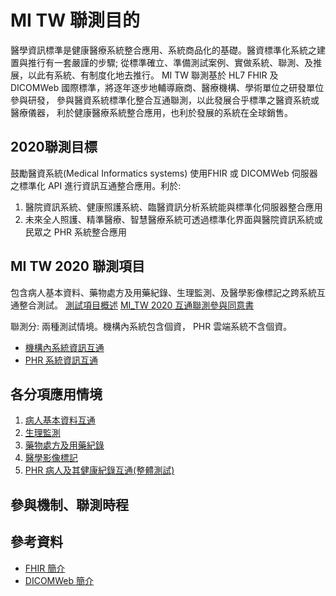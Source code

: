 # MI TW 聯測目的 #
醫學資訊標準是健康醫療系統整合應用、系統商品化的基礎。醫資標準化系統之建置與推行有一套嚴謹的步驟;
從標準確立、準備測試案例、實做系統、聯測、及推展，以此有系統、有制度化地去推行。
MI TW 聯測基於 HL7 FHIR 及 DICOMWeb 國際標準，將逐年逐步地輔導廠商、醫療機構、學術單位之研發單位參與研發，
參與醫資系統標準化整合互通聯測，以此發展合乎標準之醫資系統或醫療儀器，
利於健康醫療系統整合應用，也利於發展的系統在全球銷售。

## 2020聯測目標 ##
鼓勵醫資系統(Medical Informatics systems) 使用FHIR 或 DICOMWeb 伺服器之標準化 API 進行資訊互通整合應用。利於:  
1. 醫院資訊系統、健康照護系統、臨醫資訊分析系統能與標準化伺服器整合應用
1. 未來全人照護、精準醫療、智慧醫療系統可透過標準化界面與醫院資訊系統或民眾之 PHR 系統整合應用

## MI TW 2020 聯測項目 ##
包含病人基本資料、藥物處方及用藥紀錄、生理監測、及醫學影像標記之跨系統互通整合測試。
[測試項目概述](https://github.com/mos2718/MITW/tree/master/2020/docs/MI-TW-20200704.pptx)
[MI_TW 2020 互通聯測參與同意書](https://github.com/mos2718/MITW/tree/master/2020/docs/2020_connectathon_Agreement.docx)

聯測分:  兩種測試情境。機構內系統包含個資， PHR 雲端系統不含個資。
* [機構內系統資訊互通](https://mos2718.github.io/MITW/2020/inHospitalPatient.html)
* [PHR 系統資訊互通](https://mos2718.github.io/MITW/2020/PHRPatient.html)

## 各分項應用情境 ##
1. [病人基本資料互通](https://mos2718.github.io/MITW/2020/patient.html)
1. [生理監測](https://mos2718.github.io/MITW/2020/PHRVirtalSign.html)
1. [藥物處方及用藥紀錄](https://mos2718.github.io/MITW/2020/PHRmedication.html)
1. [醫學影像標記](https://github.com/mos2718/MITW/tree/master/2020/docs/WG4.pptx)
1. [PHR 病人及其健康紀錄互通(整體測試)](https://mos2718.github.io/MITW/2020/PHRPatient.html)

## 參與機制、聯測時程 ##
## 參考資料 ##
* [FHIR 簡介](https://mos2718.github.io/MITW/2020/Index.html)
* [DICOMWeb 簡介](https://github.com/mos2718/MITW/tree/master/2020/docs/DICOMWeb.pptx)
